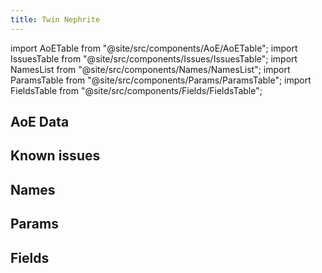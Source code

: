 ```yaml
---
title: Twin Nephrite
---
```


import AoETable from "@site/src/components/AoE/AoETable";
import IssuesTable from "@site/src/components/Issues/IssuesTable";
import NamesList from "@site/src/components/Names/NamesList";
import ParamsTable from "@site/src/components/Params/ParamsTable";
import FieldsTable from "@site/src/components/Fields/FieldsTable";

## AoE Data

<AoETable item_key="twinnephrite" data_src="weapon" />

## Known issues

<IssuesTable item_key="twinnephrite" data_src="weapon" />

## Names

<NamesList item_key="twinnephrite" data_src="weapon" />

## Params

<ParamsTable item_key="twinnephrite" data_src="weapon" />

## Fields

<FieldsTable item_key="twinnephrite" data_src="weapon" />
